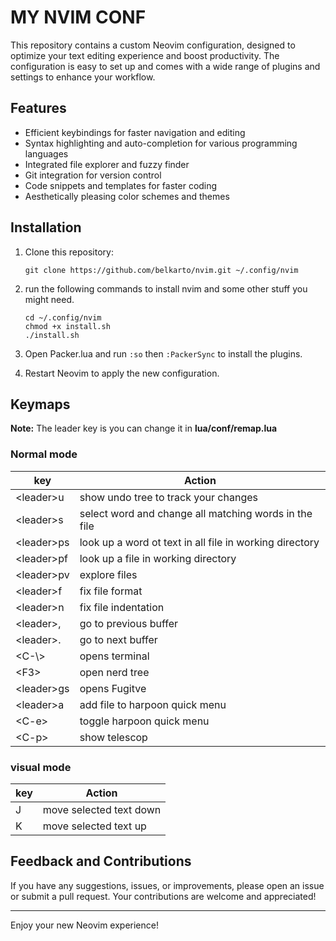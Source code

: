 # MY NVIM CONF
This repository contains a custom Neovim configuration, designed to optimize your text editing experience and boost productivity. The configuration is easy to set up and comes with a wide range of plugins and settings to enhance your workflow.

## Features

- Efficient keybindings for faster navigation and editing
- Syntax highlighting and auto-completion for various programming languages
- Integrated file explorer and fuzzy finder
- Git integration for version control
- Code snippets and templates for faster coding
- Aesthetically pleasing color schemes and themes

## Installation

1. Clone this repository:

   ```
   git clone https://github.com/belkarto/nvim.git ~/.config/nvim
   ```
2. run the following commands to install nvim and some other stuff you might need.
    ```
    cd ~/.config/nvim
    chmod +x install.sh
    ./install.sh
    ```

4. Open Packer.lua and run `:so` then `:PackerSync` to install the plugins.

5. Restart Neovim to apply the new configuration.

## Keymaps
**Note:** The leader key is <space> you can change it in **lua/conf/remap.lua**
### Normal mode
| key           | Action                                         |
|---------------|------------------------------------------------|
| \<leader\>u     | show undo tree to track your changes           |
| \<leader\>s     | select word and change all matching words in the file|
| \<leader\>ps    | look up a word ot text in all file in working directory|
| \<leader\>pf    | look up a file in working directory            |
| \<leader\>pv    | explore files                                  |
| \<leader\>f     | fix file format                                |
| \<leader\>n     | fix file indentation                           |
| \<leader\>,     | go to previous buffer                          |
| \<leader\>.     | go to next buffer                              |
| \<C-\\>        | opens terminal                                 |
| \<F3\>          | open nerd tree                                 |
| \<leader\>gs    | opens Fugitve                                  |
| \<leader\>a     | add file to harpoon quick menu                 |
| \<C-e\>         | toggle harpoon quick menu                      |
| \<C-p\>         | show telescop                                  |

### visual mode
| key           | Action                                         |
|---------------|------------------------------------------------|
| J             | move selected text down                        |
| K             | move selected text up                          |


## Feedback and Contributions

If you have any suggestions, issues, or improvements, please open an issue or submit a pull request. Your contributions are welcome and appreciated!

---

Enjoy your new Neovim experience!
